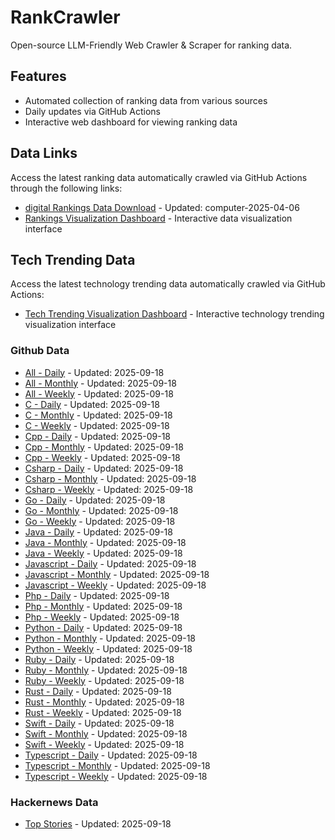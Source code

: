 # RankCrawler

Open-source LLM-Friendly Web Crawler & Scraper for ranking data.

## Features

* Automated collection of ranking data from various sources
* Daily updates via GitHub Actions
* Interactive web dashboard for viewing ranking data


## Data Links

Access the latest ranking data automatically crawled via GitHub Actions through the following links:

* [digital Rankings Data Download](https://github.com/chenjy16/RankCrawler/blob/main/data/1688/digital_computer_2025-04-06.json) - Updated: computer-2025-04-06
* [Rankings Visualization Dashboard](https://chenjy16.github.io/RankCrawler/1688_rankings.html) - Interactive data visualization interface




## Tech Trending Data

Access the latest technology trending data automatically crawled via GitHub Actions:

* [Tech Trending Visualization Dashboard](https://chenjy16.github.io/RankCrawler/tech_trending.html) - Interactive technology trending visualization interface

### Github Data

* [All - Daily](https://github.com/chenjy16/RankCrawler/blob/main/data/github/github_all_daily_2025-09-18.json) - Updated: 2025-09-18
* [All - Monthly](https://github.com/chenjy16/RankCrawler/blob/main/data/github/github_all_monthly_2025-09-18.json) - Updated: 2025-09-18
* [All - Weekly](https://github.com/chenjy16/RankCrawler/blob/main/data/github/github_all_weekly_2025-09-18.json) - Updated: 2025-09-18
* [C - Daily](https://github.com/chenjy16/RankCrawler/blob/main/data/github/github_c_daily_2025-09-18.json) - Updated: 2025-09-18
* [C - Monthly](https://github.com/chenjy16/RankCrawler/blob/main/data/github/github_c_monthly_2025-09-18.json) - Updated: 2025-09-18
* [C - Weekly](https://github.com/chenjy16/RankCrawler/blob/main/data/github/github_c_weekly_2025-09-18.json) - Updated: 2025-09-18
* [Cpp - Daily](https://github.com/chenjy16/RankCrawler/blob/main/data/github/github_cpp_daily_2025-09-18.json) - Updated: 2025-09-18
* [Cpp - Monthly](https://github.com/chenjy16/RankCrawler/blob/main/data/github/github_cpp_monthly_2025-09-18.json) - Updated: 2025-09-18
* [Cpp - Weekly](https://github.com/chenjy16/RankCrawler/blob/main/data/github/github_cpp_weekly_2025-09-18.json) - Updated: 2025-09-18
* [Csharp - Daily](https://github.com/chenjy16/RankCrawler/blob/main/data/github/github_csharp_daily_2025-09-18.json) - Updated: 2025-09-18
* [Csharp - Monthly](https://github.com/chenjy16/RankCrawler/blob/main/data/github/github_csharp_monthly_2025-09-18.json) - Updated: 2025-09-18
* [Csharp - Weekly](https://github.com/chenjy16/RankCrawler/blob/main/data/github/github_csharp_weekly_2025-09-18.json) - Updated: 2025-09-18
* [Go - Daily](https://github.com/chenjy16/RankCrawler/blob/main/data/github/github_go_daily_2025-09-18.json) - Updated: 2025-09-18
* [Go - Monthly](https://github.com/chenjy16/RankCrawler/blob/main/data/github/github_go_monthly_2025-09-18.json) - Updated: 2025-09-18
* [Go - Weekly](https://github.com/chenjy16/RankCrawler/blob/main/data/github/github_go_weekly_2025-09-18.json) - Updated: 2025-09-18
* [Java - Daily](https://github.com/chenjy16/RankCrawler/blob/main/data/github/github_java_daily_2025-09-18.json) - Updated: 2025-09-18
* [Java - Monthly](https://github.com/chenjy16/RankCrawler/blob/main/data/github/github_java_monthly_2025-09-18.json) - Updated: 2025-09-18
* [Java - Weekly](https://github.com/chenjy16/RankCrawler/blob/main/data/github/github_java_weekly_2025-09-18.json) - Updated: 2025-09-18
* [Javascript - Daily](https://github.com/chenjy16/RankCrawler/blob/main/data/github/github_javascript_daily_2025-09-18.json) - Updated: 2025-09-18
* [Javascript - Monthly](https://github.com/chenjy16/RankCrawler/blob/main/data/github/github_javascript_monthly_2025-09-18.json) - Updated: 2025-09-18
* [Javascript - Weekly](https://github.com/chenjy16/RankCrawler/blob/main/data/github/github_javascript_weekly_2025-09-18.json) - Updated: 2025-09-18
* [Php - Daily](https://github.com/chenjy16/RankCrawler/blob/main/data/github/github_php_daily_2025-09-18.json) - Updated: 2025-09-18
* [Php - Monthly](https://github.com/chenjy16/RankCrawler/blob/main/data/github/github_php_monthly_2025-09-18.json) - Updated: 2025-09-18
* [Php - Weekly](https://github.com/chenjy16/RankCrawler/blob/main/data/github/github_php_weekly_2025-09-18.json) - Updated: 2025-09-18
* [Python - Daily](https://github.com/chenjy16/RankCrawler/blob/main/data/github/github_python_daily_2025-09-18.json) - Updated: 2025-09-18
* [Python - Monthly](https://github.com/chenjy16/RankCrawler/blob/main/data/github/github_python_monthly_2025-09-18.json) - Updated: 2025-09-18
* [Python - Weekly](https://github.com/chenjy16/RankCrawler/blob/main/data/github/github_python_weekly_2025-09-18.json) - Updated: 2025-09-18
* [Ruby - Daily](https://github.com/chenjy16/RankCrawler/blob/main/data/github/github_ruby_daily_2025-09-18.json) - Updated: 2025-09-18
* [Ruby - Monthly](https://github.com/chenjy16/RankCrawler/blob/main/data/github/github_ruby_monthly_2025-09-18.json) - Updated: 2025-09-18
* [Ruby - Weekly](https://github.com/chenjy16/RankCrawler/blob/main/data/github/github_ruby_weekly_2025-09-18.json) - Updated: 2025-09-18
* [Rust - Daily](https://github.com/chenjy16/RankCrawler/blob/main/data/github/github_rust_daily_2025-09-18.json) - Updated: 2025-09-18
* [Rust - Monthly](https://github.com/chenjy16/RankCrawler/blob/main/data/github/github_rust_monthly_2025-09-18.json) - Updated: 2025-09-18
* [Rust - Weekly](https://github.com/chenjy16/RankCrawler/blob/main/data/github/github_rust_weekly_2025-09-18.json) - Updated: 2025-09-18
* [Swift - Daily](https://github.com/chenjy16/RankCrawler/blob/main/data/github/github_swift_daily_2025-09-18.json) - Updated: 2025-09-18
* [Swift - Monthly](https://github.com/chenjy16/RankCrawler/blob/main/data/github/github_swift_monthly_2025-09-18.json) - Updated: 2025-09-18
* [Swift - Weekly](https://github.com/chenjy16/RankCrawler/blob/main/data/github/github_swift_weekly_2025-09-18.json) - Updated: 2025-09-18
* [Typescript - Daily](https://github.com/chenjy16/RankCrawler/blob/main/data/github/github_typescript_daily_2025-09-18.json) - Updated: 2025-09-18
* [Typescript - Monthly](https://github.com/chenjy16/RankCrawler/blob/main/data/github/github_typescript_monthly_2025-09-18.json) - Updated: 2025-09-18
* [Typescript - Weekly](https://github.com/chenjy16/RankCrawler/blob/main/data/github/github_typescript_weekly_2025-09-18.json) - Updated: 2025-09-18

### Hackernews Data

* [Top Stories](https://github.com/chenjy16/RankCrawler/blob/main/data/hackernews/hackernews_top_2025-09-18.json) - Updated: 2025-09-18


